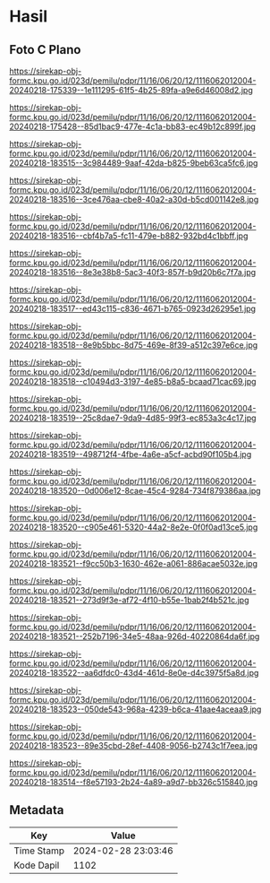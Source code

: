 # Hasil

## Foto C Plano

https://sirekap-obj-formc.kpu.go.id/023d/pemilu/pdpr/11/16/06/20/12/1116062012004-20240218-175339--1e111295-61f5-4b25-89fa-a9e6d46008d2.jpg

https://sirekap-obj-formc.kpu.go.id/023d/pemilu/pdpr/11/16/06/20/12/1116062012004-20240218-175428--85d1bac9-477e-4c1a-bb83-ec49b12c899f.jpg

https://sirekap-obj-formc.kpu.go.id/023d/pemilu/pdpr/11/16/06/20/12/1116062012004-20240218-183515--3c984489-9aaf-42da-b825-9beb63ca5fc6.jpg

https://sirekap-obj-formc.kpu.go.id/023d/pemilu/pdpr/11/16/06/20/12/1116062012004-20240218-183516--3ce476aa-cbe8-40a2-a30d-b5cd001142e8.jpg

https://sirekap-obj-formc.kpu.go.id/023d/pemilu/pdpr/11/16/06/20/12/1116062012004-20240218-183516--cbf4b7a5-fc11-479e-b882-932bd4c1bbff.jpg

https://sirekap-obj-formc.kpu.go.id/023d/pemilu/pdpr/11/16/06/20/12/1116062012004-20240218-183516--8e3e38b8-5ac3-40f3-857f-b9d20b6c7f7a.jpg

https://sirekap-obj-formc.kpu.go.id/023d/pemilu/pdpr/11/16/06/20/12/1116062012004-20240218-183517--ed43c115-c836-4671-b765-0923d26295e1.jpg

https://sirekap-obj-formc.kpu.go.id/023d/pemilu/pdpr/11/16/06/20/12/1116062012004-20240218-183518--8e9b5bbc-8d75-469e-8f39-a512c397e6ce.jpg

https://sirekap-obj-formc.kpu.go.id/023d/pemilu/pdpr/11/16/06/20/12/1116062012004-20240218-183518--c10494d3-3197-4e85-b8a5-bcaad71cac69.jpg

https://sirekap-obj-formc.kpu.go.id/023d/pemilu/pdpr/11/16/06/20/12/1116062012004-20240218-183519--25c8dae7-9da9-4d85-99f3-ec853a3c4c17.jpg

https://sirekap-obj-formc.kpu.go.id/023d/pemilu/pdpr/11/16/06/20/12/1116062012004-20240218-183519--498712f4-4fbe-4a6e-a5cf-acbd90f105b4.jpg

https://sirekap-obj-formc.kpu.go.id/023d/pemilu/pdpr/11/16/06/20/12/1116062012004-20240218-183520--0d006e12-8cae-45c4-9284-734f879386aa.jpg

https://sirekap-obj-formc.kpu.go.id/023d/pemilu/pdpr/11/16/06/20/12/1116062012004-20240218-183520--c905e461-5320-44a2-8e2e-0f0f0ad13ce5.jpg

https://sirekap-obj-formc.kpu.go.id/023d/pemilu/pdpr/11/16/06/20/12/1116062012004-20240218-183521--f9cc50b3-1630-462e-a061-886acae5032e.jpg

https://sirekap-obj-formc.kpu.go.id/023d/pemilu/pdpr/11/16/06/20/12/1116062012004-20240218-183521--273d9f3e-af72-4f10-b55e-1bab2f4b521c.jpg

https://sirekap-obj-formc.kpu.go.id/023d/pemilu/pdpr/11/16/06/20/12/1116062012004-20240218-183521--252b7196-34e5-48aa-926d-40220864da6f.jpg

https://sirekap-obj-formc.kpu.go.id/023d/pemilu/pdpr/11/16/06/20/12/1116062012004-20240218-183522--aa6dfdc0-43d4-461d-8e0e-d4c3975f5a8d.jpg

https://sirekap-obj-formc.kpu.go.id/023d/pemilu/pdpr/11/16/06/20/12/1116062012004-20240218-183523--050de543-968a-4239-b6ca-41aae4aceaa9.jpg

https://sirekap-obj-formc.kpu.go.id/023d/pemilu/pdpr/11/16/06/20/12/1116062012004-20240218-183523--89e35cbd-28ef-4408-9056-b2743c1f7eea.jpg

https://sirekap-obj-formc.kpu.go.id/023d/pemilu/pdpr/11/16/06/20/12/1116062012004-20240218-183514--f8e57193-2b24-4a89-a9d7-bb326c515840.jpg


## Metadata

| Key        | Value               |
| ---------- | ------------------- |
| Time Stamp | 2024-02-28 23:03:46 |
| Kode Dapil | 1102                |



